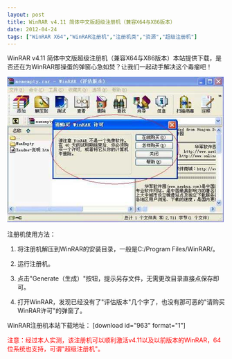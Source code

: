 ```yaml
---
layout: post
title: WinRAR v4.11 简体中文版超级注册机（兼容X64与X86版本）		
date: 2012-04-24
tags: ["WinRAR X64","WinRAR注册机","注册机类","资源","超级注册机"]
---
```


WinRAR v4.11 简体中文版超级注册机（兼容X64与X86版本）本站提供下载，是否还在为WinRAR那操蛋的弹窗心急如焚？让我们一起动手解决这个毒瘤吧！

<a href="http://www.saqqdy.com/download/winrar-simplified-chinese-super-decipher-compatible-with-x64-x86/attachment/winrar-evaluation-version" rel="attachment wp-att-667"><img class="alignnone size-full wp-image-667" title="winrar evaluation version" alt="" src="winrar-evaluation-version.jpg" width="500" height="335" /></a>

注册机使用方法：

1. 将注册机解压到WinRAR的安装目录，一般是C:/Program Files/WinRAR/。
2. 运行注册机。
3. 点击"Generate（生成）"按钮，提示另存文件，无需更改目录直接点保存即可。

4. 打开WinRAR，发现已经没有了"评估版本"几个字了，也没有那可恶的"请购买WinRAR许可"的弹窗了。

WinRAR注册机本站下载地址： [download id="963" format="1"]

<span style="color: #ff0000;">注意：经过本人实测，该注册机可以顺利激活v4.11以及以前版本的WinRAR，64位系统也支持，可谓"超级注册机"。		